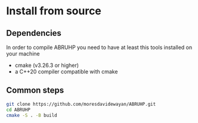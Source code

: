 # Install from source

## Dependencies

In order to compile ABRUHP you need to have at least this tools installed on your machine
- cmake (v3.26.3 or higher)
- a C++20 compiler compatible with cmake

## Common steps

```bash
git clone https://github.com/moresdavidewayan/ABRUHP.git
cd ABRUHP
cmake -S . -B build
```